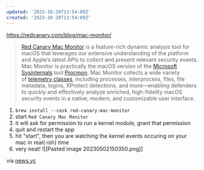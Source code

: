 ```yaml
---
updated: '2023-10-20T13:54:09Z'
created: '2023-10-20T13:54:09Z'
---
```

https://redcanary.com/blog/mac-monitor/

> [Red Canary Mac Monitor](https://redcanary.com/mac-threat-analysis-tool) is a feature-rich dynamic analysis tool for macOS that leverages our extensive understanding of the platform and Apple’s latest APIs to collect and present relevant security events. Mac Monitor is practically the macOS version of the [Microsoft Sysinternals](https://learn.microsoft.com/en-us/sysinternals/) tool [Procmon](https://learn.microsoft.com/en-us/sysinternals/downloads/procmon). Mac Monitor collects a wide variety of [telemetry classes](https://developer.apple.com/documentation/endpointsecurity/3228936-es_events_t), including processes, interprocess, files, file metadata, logins, XProtect detections, and more—enabling defenders to quickly and effectively analyze enriched, high-fidelity macOS security events in a native, modern, and customizable user interface.

1. `brew install --cask red-canary-mac-monitor`
2. start `Red Canary Mac Monitor` 
3. it will ask for permission to run a kernel module, grant that permission
4. quit and restart the app
5. hit "start", then you are watching the kernel events occuring on your mac in real(-ish) time
6. very neat!
![[Pasted image 20230502150350.png]]

via [news.yc](https://news.ycombinator.com/item?id=35787114)